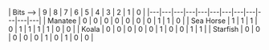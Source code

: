 | Bits --> | 9 | 8 | 7 | 6 | 5 | 4 | 3 | 2 | 1 | 0 |
|---|---|---|---|---|---|---|---|---|---|---|---|
| Manatee | 0 | 0 | 0 | 0 | 0 | 0 | 0 | 1 | 1 | 0 |
| Sea Horse | 1 | 1 | 1 | 0 | 1 | 1 | 1 | 1 | 0 | 0 |
| Koala | 0 | 0 | 0 | 0 | 0 | 1 | 0 | 0 | 1 | 1 |
| Starfish | 0 | 0 | 0 | 0 | 0 | 1 | 0 | 1 | 0 | 0 |
